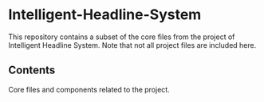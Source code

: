 # **Intelligent-Headline-System**

This repository contains a subset of the core files from the project of Intelligent Headline System. 
Note that not all project files are included here.

## **Contents**

Core files and components related to the project.


